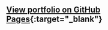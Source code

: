 ## [View portfolio on GitHub Pages](https://adamwgrise.github.io/Portfolio "Portfolio link"){:target="_blank"}
